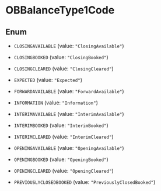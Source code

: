 
# OBBalanceType1Code

## Enum


* `CLOSINGAVAILABLE` (value: `"ClosingAvailable"`)

* `CLOSINGBOOKED` (value: `"ClosingBooked"`)

* `CLOSINGCLEARED` (value: `"ClosingCleared"`)

* `EXPECTED` (value: `"Expected"`)

* `FORWARDAVAILABLE` (value: `"ForwardAvailable"`)

* `INFORMATION` (value: `"Information"`)

* `INTERIMAVAILABLE` (value: `"InterimAvailable"`)

* `INTERIMBOOKED` (value: `"InterimBooked"`)

* `INTERIMCLEARED` (value: `"InterimCleared"`)

* `OPENINGAVAILABLE` (value: `"OpeningAvailable"`)

* `OPENINGBOOKED` (value: `"OpeningBooked"`)

* `OPENINGCLEARED` (value: `"OpeningCleared"`)

* `PREVIOUSLYCLOSEDBOOKED` (value: `"PreviouslyClosedBooked"`)



